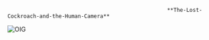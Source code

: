                                                       **The-Lost-Cockroach-and-the-Human-Camera**


![OIG](https://github.com/SrNadien/The-Lost-Cockroach-and-the-Human-Camera/assets/76491773/59a991f3-621c-4292-b93e-1927971aef50)
